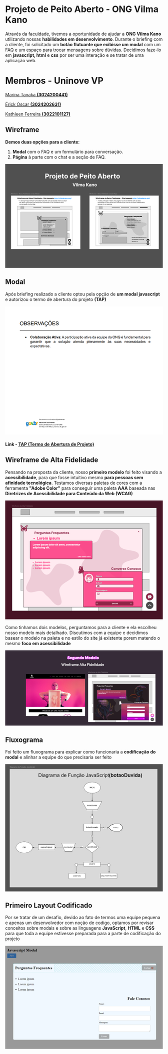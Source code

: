 # Projeto de Peito Aberto - ONG Vilma Kano

Através da faculdade, tivemos a oportunidade de ajudar a **ONG Vilma Kano** utilizando nossas **habilidades em desenvolvimento**. Durante o briefing com a cliente, foi solicitado um **botão flutuante que exibisse um modal** com um FAQ e um espaço para trocar mensagens sobre dúvidas.
Decidimos faze-lo em **javascript, html** e **css** por ser uma interação e se tratar de uma aplicação web.

# Membros - Uninove VP

<a href="https://github.com/tanaka-11">Marina Tanaka <b>(3024200441)</b></a>

<a href="https://github.com/eoscar76">Erick Oscar <b>(3024202631)</b></a>

<a href="https://github.com/KathleenFerreira18">Kathleen Ferreira <b>(3022101127)</b></a>

## Wireframe

**Demos duas opções para a cliente:**

1. **Modal** com o FAQ e um formulário para conversação.
2. **Página** à parte com o chat e a seção de FAQ.

![Primeiro Wireframe](./assets/images/readme/wireframe-baixa-fidelidade.png)

## Modal

Após briefing realizado a cliente optou pela opção de **um modal javascript** e autorizou o termo de abertura do projeto **(TAP)**

![Assinatura da Cliente](./assets/images/readme/assinatura-vilma.png)

#### Link - [TAP (Termo de Abertura de Projeto)](TAP_TERMO_DE_ABERTURA_DE_PROJETO_assinado.pdf)

## Wireframe de Alta Fidelidade

Pensando na proposta da cliente, nosso **primeiro modelo** foi feito visando a **acessibilidade**, para que fosse intuitivo mesmo **para pessoas sem afinidade tecnológica**. Testamos diversas paletas de cores com a ferramenta **"Adobe Color"** para conseguir uma paleta **AAA** baseada nas **Diretrizes de Acessibilidade para Conteúdo da Web (WCAG)**

![Primeira Ideia](./assets/images/readme/wireframe-alta-fidelidade.png)

Como tinhamos dois modelos, perguntamos para a cliente e ela escolheu nosso modelo mais detalhado. Discutimos com a equipe e decidimos basear o modelo na paleta e no estilo do site já existente porem matendo o mesmo **foco em acessibilidade**

![Segunda Ideia](./assets/images/readme/wireframe-alta-fidelidade-02.png)

## Fluxograma

Foi feito um fluxograma para explicar como funcionaria a **codificação do modal** e alinhar a equipe do que precisaria ser feito

![Fluxograma](./assets/images/readme/fluxograma-da-funcao-JavaScript.jpg)

## Primeiro Layout Codificado

Por se tratar de um desafio, devido ao fato de termos uma equipe pequena e apenas um desenvolvedor com noção de codigo, optamos por revisar conceitos sobre modais e sobre as linguagens **JavaScript**, **HTML** e **CSS** para que toda a equipe estivesse preparada para a parte de codificação do projeto

![Primeiro Layout](./assets/images/readme/primeiro-layout-codificado.png)
